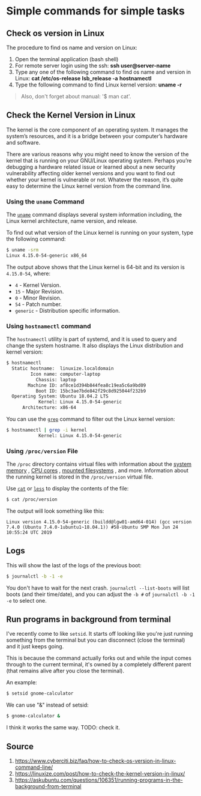 # Simple commands for simple tasks

## Check os version in Linux

The procedure to find os name and version on Linux:

1. Open the terminal application (bash shell)
2. For remote server login using the ssh: **ssh user@server-name**
3. Type any one of the following command to find os name and version in Linux:
   **cat /etc/os-release**
   **lsb_release -a**
   **hostnamectl**
4. Type the following command to find Linux kernel version:
   **uname -r**

> Also, don't forget about manual: '$ man cat'.

## Check the Kernel Version in Linux

The kernel is the core component of an operating system. It manages the system’s resources, and it is a bridge between your computer’s hardware and software.

There are various reasons why you might need to know the version of the kernel that is running on your GNU/Linux operating system. Perhaps you’re debugging a hardware related issue or learned about a new security vulnerability affecting older kernel versions and you want to find out whether your kernel is vulnerable or not. Whatever the reason, it’s quite easy to determine the Linux kernel version from the command line.

### Using the `uname` Command

The [`uname`](https://linuxize.com/post/uname-command-in-linux/) command displays several system information including, the Linux kernel architecture, name version, and release.

To find out what version of the Linux kernel is running on your system, type the following command:

```bash
$ uname -srm
Linux 4.15.0-54-generic x86_64
```

The output above shows that the Linux kernel is 64-bit and its version is `4.15.0-54`, where:

- `4` - Kernel Version.
- `15` - Major Revision.
- `0` - Minor Revision.
- `54` - Patch number.
- `generic` - Distribution specific information.

### Using `hostnamectl` command

The `hostnamectl` utility is part of systemd, and it is used to query and change the system hostname. It also displays the Linux distribution and kernel version:

```bash
$ hostnamectl
  Static hostname:  linuxize.localdomain
         Icon name: computer-laptop
           Chassis: laptop
        Machine ID: af8ce1d394b844fea8c19ea5c6a9bd09
           Boot ID: 15bc3ae7bde842f29c8d925044f232b9
  Operating System: Ubuntu 18.04.2 LTS
            Kernel: Linux 4.15.0-54-generic
      Architecture: x86-64
```

You can use the [`grep`](https://linuxize.com/post/how-to-use-grep-command-to-search-files-in-linux/) command to filter out the Linux kernel version:

```bash
$ hostnamectl | grep -i kernel
            Kernel: Linux 4.15.0-54-generic
```

### Using `/proc/version` File

The `/proc` directory contains virtual files with information about the [system memory](https://linuxize.com/post/free-command-in-linux/) , [CPU cores](https://linuxize.com/post/get-cpu-information-on-linux/) , [mounted filesystems](https://linuxize.com/post/how-to-mount-and-unmount-file-systems-in-linux/) , and more. Information about the running kernel is stored in the `/proc/version` virtual file.

Use [`cat`](https://linuxize.com/post/linux-cat-command/) or [`less`](https://linuxize.com/post/less-command-in-linux/) to display the contents of the file:

```bash
$ cat /proc/version
```

The output will look something like this:

```output
Linux version 4.15.0-54-generic (buildd@lgw01-amd64-014) (gcc version 7.4.0 (Ubuntu 7.4.0-1ubuntu1~18.04.1)) #58-Ubuntu SMP Mon Jun 24 10:55:24 UTC 2019
```

## Logs

This will show the last of the logs of the previous boot:

```bash
$ journalctl -b -1 -e
```

You don't have to wait for the next crash. `journalctl --list-boots` will list boots (and their time/date), and you can adjust the `-b #` of `journalctl -b -1 -e` to select one.

## Run programs in background from terminal

I've recently come to like `setsid`. It starts off looking like you're just running something from the terminal but you can disconnect (close the terminal) and it just keeps going.

This is because the command actually forks out and while the input comes through to the current terminal, it's owned by a completely different parent (that remains alive after you close the terminal).

An example:

```bash
$ setsid gnome-calculator
```

We can use "&" instead of setsid:

```Bash
$ gnome-calculator &
```

I think it works the same way. TODO: check it.

## Source

1.  https://www.cyberciti.biz/faq/how-to-check-os-version-in-linux-command-line/
2.  https://linuxize.com/post/how-to-check-the-kernel-version-in-linux/
3.  https://askubuntu.com/questions/106351/running-programs-in-the-background-from-terminal